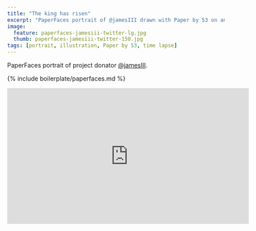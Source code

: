 ```yaml
---
title: "The king has risen"
excerpt: "PaperFaces portrait of @jamesIII drawn with Paper by 53 on an iPad."
image: 
  feature: paperfaces-jamesiii-twitter-lg.jpg
  thumb: paperfaces-jamesiii-twitter-150.jpg
tags: [portrait, illustration, Paper by 53, time lapse]
---
```


PaperFaces portrait of project donator [@jamesIII](http://twitter.com/jamesIII).

{% include boilerplate/paperfaces.md %}

<iframe width="560" height="315" src="https://www.youtube.com/embed/ntWqGHiApsE" frameborder="0"> </iframe>
